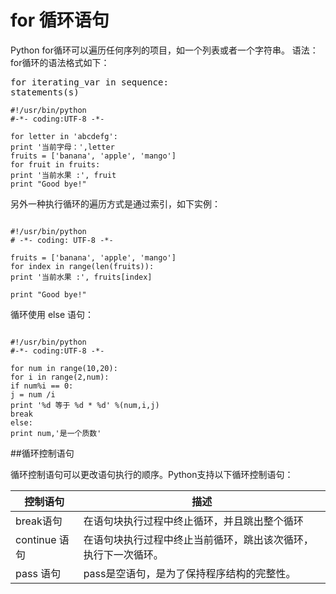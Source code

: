 # for 循环语句


Python for循环可以遍历任何序列的项目，如一个列表或者一个字符串。
语法：<br>
for循环的语法格式如下：

<pre>for iterating_var in sequence:
statements(s)</pre>

```
#!/usr/bin/python
#-*- coding:UTF-8 -*-

for letter in 'abcdefg':
print '当前字母：',letter
fruits = ['banana', 'apple', 'mango']
for fruit in fruits:
print '当前水果 :', fruit
print "Good bye!"

```


另外一种执行循环的遍历方式是通过索引，如下实例：

```

#!/usr/bin/python
# -*- coding: UTF-8 -*-

fruits = ['banana', 'apple', 'mango']
for index in range(len(fruits)):
print '当前水果 :', fruits[index]

print "Good bye!"

```


循环使用 else 语句：

```

#!/usr/bin/python
#-*- coding:UTF-8 -*-

for num in range(10,20):
for i in range(2,num):
if num%i == 0:
j = num /i
print '%d 等于 %d * %d' %(num,i,j)
break
else:
print num,'是一个质数'

```
##循环控制语句

循环控制语句可以更改语句执行的顺序。Python支持以下循环控制语句：

|控制语句|描述|
|--|--|
|break语句|在语句块执行过程中终止循环，并且跳出整个循环 |
|continue 语句 |在语句块执行过程中终止当前循环，跳出该次循环，执行下一次循环。 |
|pass 语句|pass是空语句，是为了保持程序结构的完整性。 |
